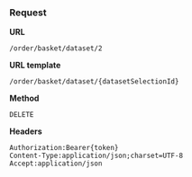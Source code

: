 ### Request

**URL**

`/order/basket/dataset/2`

**URL template**

`/order/basket/dataset/{datasetSelectionId}`

**Method**

`DELETE`

**Headers**

`Authorization:Bearer{token}`  
`Content-Type:application/json;charset=UTF-8`  
`Accept:application/json`  
